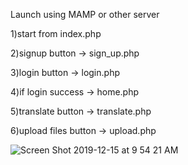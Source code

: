Launch using MAMP or other server

1)start from index.php 

2)signup button -> sign_up.php

3)login button -> login.php

4)if login success -> home.php

5)translate button -> translate.php

6)upload files button -> upload.php

![Screen Shot 2019-12-15 at 9 54 21 AM](https://user-images.githubusercontent.com/47173533/70868505-5bf99600-1f36-11ea-9856-370a44bbc1a3.png)
